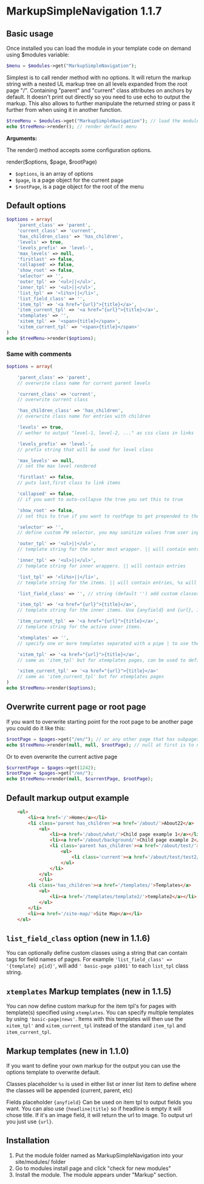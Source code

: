 
# MarkupSimpleNavigation 1.1.7

## Basic usage

Once installed you can load the module in your template code on demand using $modules variable:

```php
$menu = $modules->get("MarkupSimpleNavigation");
```

Simplest is to call render method with no options. It will return the markup string with a
nested UL markup tree on all levels expanded from the root page "/". Containing "parent"
and "current" class attributes on anchors by default. It doesn't print out directly so
you need to use echo to output the markup. This also allows to further manipulate the
returned string or pass it further from when using it in another function.

```php
$treeMenu = $modules->get("MarkupSimpleNavigation"); // load the module
echo $treeMenu->render(); // render default menu
```

**Arguments:**

The render() method accepts some configuration options.

render($options, $page, $rootPage)

- `$options`, is an array of options
- `$page`, is a page object for the current page
- `$rootPage`, is a page object for the root of the menu


## Default options


```php
$options = array(
    'parent_class' => 'parent',
    'current_class' => 'current',
    'has_children_class' => 'has_children',
    'levels' => true,
    'levels_prefix' => 'level-',
    'max_levels' => null,
    'firstlast' => false,
    'collapsed' => false,
    'show_root' => false,
    'selector' => '',
    'outer_tpl' => '<ul>||</ul>',
    'inner_tpl' => '<ul>||</ul>',
    'list_tpl' => '<li%s>||</li>',
    'list_field_class' => '',
    'item_tpl' => '<a href="{url}">{title}</a>',
    'item_current_tpl' => '<a href="{url}">{title}</a>',
    'xtemplates' => '',
    'xitem_tpl' => '<span>{title}</span>',
    'xitem_current_tpl' => '<span>{title}</span>'
)
echo $treeMenu->render($options);
```
### Same with comments

```php
$options = array(

    'parent_class' => 'parent',
    // overwrite class name for current parent levels

    'current_class' => 'current',
    // overwrite current class

    'has_children_class' => 'has_children',
    // overwrite class name for entries with children

    'levels' => true,
    // wether to output "level-1, level-2, ..." as css class in links

    'levels_prefix' => 'level-',
    // prefix string that will be used for level class

    'max_levels' => null,
    // set the max level rendered

    'firstlast' => false,
    // puts last,first class to link items

    'collapsed' => false,
    // if you want to auto-collapse the tree you set this to true

    'show_root' => false,
    // set this to true if you want to rootPage to get prepended to the menu

    'selector' => '',
    // define custom PW selector, you may sanitize values from user input

    'outer_tpl' => '<ul>||</ul>',
    // template string for the outer most wrapper. || will contain entries

    'inner_tpl' => '<ul>||</ul>',
    // template string for inner wrappers. || will contain entries

    'list_tpl' => '<li%s>||</li>',
    // template string for the items. || will contain entries, %s will replaced with class="..." string

    'list_field_class' => '', // string (default '') add custom classes to each list_tpl using tags like {field} i.e. {template} p_{id}

    'item_tpl' => '<a href="{url}">{title}</a>',
    // template string for the inner items. Use {anyfield} and {url}, i.e. {headline|title}, if field is of type image it will return url to image (first image if multiple)

    'item_current_tpl' => '<a href="{url}">{title}</a>',
    // template string for the active inner items.

    'xtemplates' => '',
    // specify one or more templates separated with a pipe | to use the xitem_tpl and xitem_current_tpl markup

    'xitem_tpl' => '<a href="{url}">{title}</a>',
    // same as 'item_tpl' but for xtemplates pages, can be used to define placholders

    'xitem_current_tpl' => '<a href="{url}">{title}</a>'
    // same as 'item_current_tpl' but for xtemplates pages
)
echo $treeMenu->render($options);
```

## Overwrite current page or root page

If you want to overwrite starting point for the root page to be another page you could do it like this:

```php
$rootPage = $pages->get("/en/"); // or any other page that has subpages
echo $treeMenu->render(null, null, $rootPage); // null at first is to not have to specify options, just use default
```

Or to even overwrite the current active page

```php
$currentPage = $pages->get(1242);
$rootPage = $pages->get("/en/");
echo $treeMenu->render(null, $currentPage, $rootPage);
```

## Default markup output example

```html
    <ul>
        <li><a href='/'>Home</a></li>
        <li class='parent has_children'><a href='/about/'>About22</a>
            <ul>
                <li><a href='/about/what/'>Child page example 1</a></li>
                <li><a href='/about/background/'>Child page example 2</a></li>
                <li class='parent has_children'><a href='/about/test/'>test</a>
                    <ul>
                        <li class='current'><a href='/about/test/test2/'>test2</a></li>
                    </ul>
                </li>
            </ul>
            </li>
        <li class='has_children'><a href='/templates/'>Templates</a>
            <ul>
                <li><a href='/templates/template2/'>template2</a></li>
            </ul>
        </li>
        <li><a href='/site-map/'>Site Map</a></li>
    </ul>
```

## `list_field_class` option (new in 1.1.6)

You can optionally define custom classes using a string that can contain tags for field names of pages.
For example `'list_field_class' => '{template} p{id}'`, will add `' basic-page p1001'` to each `list_tpl` class string.

## `xtemplates` Markup templates (new in 1.1.5)

You can now define custom markup for the item tpl's for pages with template(s) specified using `xtemplates`.
You can specify multiple templates by using `'basic-page|news'`.
Items with this templates will then use the `xitem_tpl'` and `xitem_current_tpl` instead of the standard `item_tpl` and `item_current_tpl`.

## Markup templates (new in 1.1.0)

If you want to define your own markup for the output you can use the options template to overwrite default.

Classes placeholder `%s`
is used in either list or inner list item to define where the classes will be appended (current, parent, etc)

Fields placeholder `{anyfield}`
Can be used on item tpl to output fields you want. You can also use `{headline|title}` so if headline is
empty it will chose title. If it's an image field, it will return the url to image. To output url you
just use `{url}`.


## Installation

1. Put the module folder named as MarkupSimpleNavigation into your site/modules/ folder
2. Go to modules install page and click "check for new modules"
3. Install the module. The module appears under "Markup" section.

